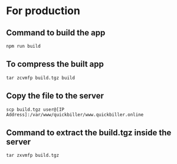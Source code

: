 # For production

## Command to build the app
`npm run build`

## To compress the built app
`tar zcvmfp build.tgz build`

## Copy the file to the server
`scp build.tgz user@[IP Address]:/var/www/quickbiller/www.quickbiller.online`

## Command to extract the build.tgz inside the server
`tar zxvmfp build.tgz`

